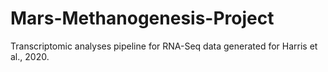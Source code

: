 # Mars-Methanogenesis-Project
Transcriptomic analyses pipeline for RNA-Seq data generated for Harris et al., 2020.
